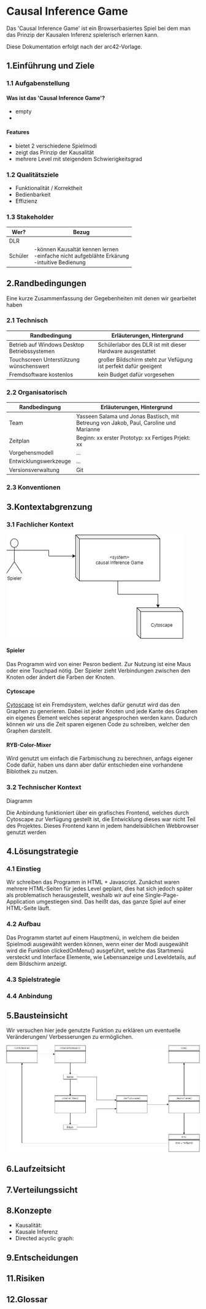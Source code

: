# **Causal Inference Game** #

Das 'Causal Inference Game' ist ein Browserbasiertes Spiel bei dem man das Prinzip der Kausalen Inferenz spielerisch erlernen kann.

Diese Dokumentation erfolgt nach der arc42-Vorlage.


## **1.Einführung und Ziele** ##

### 1.1 Aufgabenstellung ###

#### Was ist das 'Causal Inference Game'? ####
* empty
* 
#### Features ####

* bietet 2 verschiedene Spielmodi
* zeigt das Prinzip der Kausalität 
* mehrere Level mit steigendem Schwierigkeitsgrad 

### 1.2 Qualitätsziele ###

* Funktionalität / Korrektheit
* Bedienbarkeit
* Effizienz

### 1.3 Stakeholder ###

Wer? | Bezug
------------- | --------------------------
DLR | 
Schüler | -können Kausaltät kennen lernen <br> -einfache nicht aufgeblähte Erkärung <br> -intuitive Bedienung


## **2.Randbedingungen** ##

Eine kurze Zusammenfassung der Gegebenheiten mit denen wir gearbeitet haben

### 2.1 Technisch ###

Randbedingung | Erläuterungen, Hintergrund
------------- | --------------------------
Betrieb auf Windows Desktop Betriebssystemen | Schülerlabor des DLR ist mit dieser Hardware ausgestattet
Touchscreen Unterstützung wünschenswert | großer Bildschirm steht zur Vefügung ist perfekt dafür geeigent
Fremdsoftware kostenlos | kein Budget dafür vorgesehen

### 2.2 Organisatorisch ###

Randbedingung | Erläuterungen, Hintergrund
------------- | --------------------------
Team | Yasseen Salama und Jonas Bastisch, mit Betreung von Jakob, Paul, Caroline und Marianne
Zeitplan | Beginn: xx erster Prototyp: xx Fertiges Prjekt: xx
Vorgehensmodell | ...
Entwicklungswerkzeuge | ...
Versionsverwaltung | Git 

### 2.3 Konventionen ###



## **3.Kontextabgrenzung** ##

### 3.1 Fachlicher Kontext ###

![Fachlicher Kontext](chart_2.png "Fachlicher Kontext")

#### Spieler ####

Das Programm wird von einer Pesron bedient. Zur Nutzung ist eine Maus oder eine Touchpad nötig. Der Spieler zieht Verbindungen zwischen den Knoten oder ändert die Farben der Knoten.

#### Cytoscape ####

[Cytoscape](https://js.cytoscape.org/)  ist ein Fremdsystem, welches dafür genutzt wird das den Graphen zu generieren. Dabei ist jeder Knoten und jede Kante des Graphen ein eigenes Element welches seperat angesprochen werden kann. Dadurch können wir uns die Zeit sparen eigenen Code zu schreiben, welcher den Graphen darstellt.

#### RYB-Color-Mixer ####

Wird genutzt um einfach die Farbmischung zu berechnen, anfags eigener Code dafür, haben uns dann aber dafür entschieden eine vorhandene Biblothek zu nutzen.


### 3.2 Technischer Kontext ###

Diagramm

Die Anbindung funktioniert über ein grafisches Frontend, welches durch Cytoscape zur Verfügung gestellt ist, die Entwicklung dieses war nicht Teil des Projektes. Dieses Frontend kann in jedem handelsüblichen Webbrowser genutzt werden


## **4.Lösungstrategie** ##

### 4.1 Einstieg ###

Wir schreiben das Programm in HTML + Javascript. Zunächst waren mehrere HTML-Seiten für jedes Level geplant, dies hat sich jedoch später als problematisch herausgestellt, weshalb wir auf eine Single-Page-Application umgestiegen sind. Das heißt das, das ganze Spiel auf einer HTML-Seite läuft.

### 4.2 Aufbau ###

Das Programm startet auf einem Hauptmenü, in welchem die beiden Spielmodi ausgewählt werden können, wenn einer der Modi ausgewählt wird die Funktion clickedOnMenu() ausgeführt, welche das Startmenü versteckt und Interface Elemente, wie Lebensanzeige und Leveldetails, auf dem Bildschirm anzeigt.

### 4.3 Spielstrategie ###

### 4.4 Anbindung ###


## **5.Bausteinsicht** ##

Wir versuchen hier jede genutzte Funktion zu erklären um eventuelle Veränderungen/ Verbesserungen zu ermöglichen.

![Bausteinschicht Draft](chart_1.png "Bausteinschicht")




## **6.Laufzeitsicht** ##


## **7.Verteilungssicht** ##


## **8.Konzepte** ##

* Kausalität: 
* Kausale Inferenz
* Directed acyclic graph:

## **9.Entscheidungen** ##




## **11.Risiken** ##


## **12.Glossar** ##
